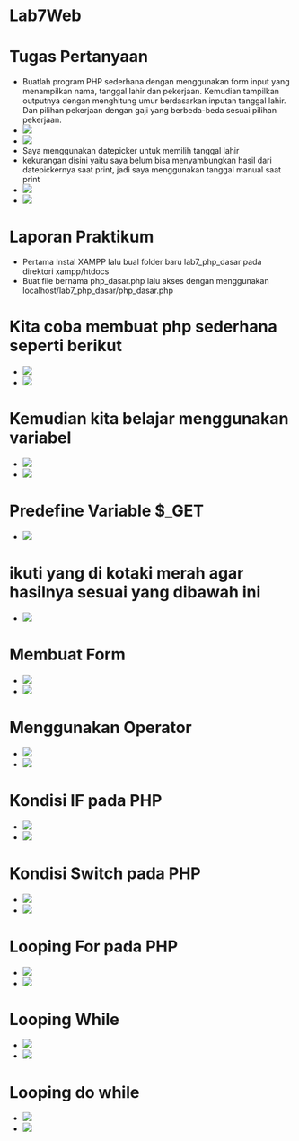 # Lab7Web
# Tugas Pertanyaan
- Buatlah program PHP sederhana dengan menggunakan form input yang menampilkan
nama, tanggal lahir dan pekerjaan. Kemudian tampilkan outputnya dengan menghitung
umur berdasarkan inputan tanggal lahir. Dan pilihan pekerjaan dengan gaji yang
berbeda-beda sesuai pilihan pekerjaan.
- <img src=PHP/tugas.0.png>
- <img src=PHP/tugas.01.png>
- Saya menggunakan datepicker untuk memilih tanggal lahir
- kekurangan disini yaitu saya belum bisa menyambungkan hasil dari datepickernya saat print, jadi saya menggunakan tanggal manual saat print
- <img src=PHP/tugas.1.png>
- <img src=PHP/tugas.png>
# Laporan Praktikum
- Pertama Instal XAMPP lalu bual folder baru lab7_php_dasar pada direktori xampp/htdocs
- Buat file bernama php_dasar.php lalu akses dengan menggunakan localhost/lab7_php_dasar/php_dasar.php
# Kita coba membuat php sederhana seperti berikut
- <img src=PHP/1.0.png>
- <img src=PHP/1.png>
# Kemudian kita belajar menggunakan variabel
- <img src=PHP/2.0.png>
- <img src=PHP/2.png>
# Predefine Variable $_GET
- <img src=PHP/3.0.png>
# ikuti yang di kotaki merah agar hasilnya sesuai yang dibawah ini
- <img src=PHP/3.png>
# Membuat Form 
- <img src=PHP/4.0.png>
- <img src=PHP/4.png>
# Menggunakan Operator
- <img src=PHP/5.0.png>
- <img src=PHP/5.png>
# Kondisi IF pada PHP
- <img src=PHP/6.0.png>
- <img src=PHP/6.png>
# Kondisi Switch pada PHP
- <img src=PHP/7.0.png>
- <img src=PHP/7.png>
# Looping For pada PHP
- <img src=PHP/8.0.png>
- <img src=PHP/8.png>
# Looping While
- <img src=PHP/9.0.png>
- <img src=PHP/9.png>
# Looping do while
- <img src=PHP/10.0.png>
- <img src=PHP/10.png>
